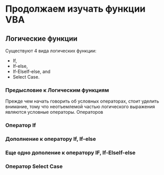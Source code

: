 # Продолжаем изучать функции VBA 
## Логические функции
Существуют 4 вида логических функции:

* If,
* If-else,
* If-ElseIf-else, and
* Select Case.

### Предысловие к Логическим функциям

Прежде чем начать говорить об условных операторах, стоит уделить внимание, тому что неотъемлемой частью логического выражения являются условные операторы. Операторов 

### Оператор If



### Дополнение к оператору If, If-else

### Еще одно дополение к оператору IF, If-ElseIf-else

### Оператор Select Case
